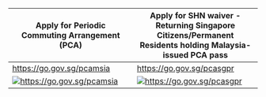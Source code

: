 
<table>
  <thead>
    <tr>
      <th>Apply for Periodic Commuting Arrangement (PCA)</th>
      <th>Apply for SHN waiver - Returning Singapore Citizens/Permanent Residents holding Malaysia-issued PCA pass</th>
    </tr>
  </thead>
  <tbody>
    <tr>
      <td width="50%"><a href="https://go.gov.sg/pcamsia">https://go.gov.sg/pcamsia</a></td>
      <td width="50%"><a href="https://go.gov.sg/pcasgpr">https://go.gov.sg/pcasgpr</a></td>
    </tr>
    <tr>
      <td><a href="https://go.gov.sg/pcamsia"><img src="/images/qr-pcamsia.png" alt="https://go.gov.sg/pcamsia" title="https://go.gov.sg/pcamsia"></a></td>
      <td><a href="https://go.gov.sg/pcasgpr"><img src="/images/qr-pcasgpr.png" alt="https://go.gov.sg/pcasgpr" title="https://go.gov.sg/pcasgpr"></a></td>
    </tr>
  </tbody>
</table>
